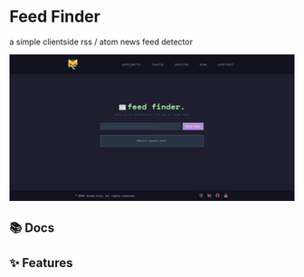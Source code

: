 # Feed Finder

a simple clientside rss / atom news feed detector

<p align="center">
    <img src="src/assets/readme/feedfinder.png" alt="Feed Finder" title="Feed Finder" >
</p>

## 📚 Docs

## ✨ Features
